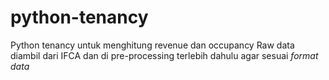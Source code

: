 # python-tenancy
Python tenancy untuk menghitung revenue dan occupancy
Raw data diambil dari IFCA dan di pre-processing terlebih dahulu agar sesuai *format data*
